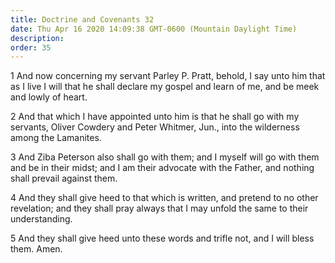 ```yaml
---
title: Doctrine and Covenants 32
date: Thu Apr 16 2020 14:09:38 GMT-0600 (Mountain Daylight Time)
description: 
order: 35
---
```


<p>
  1 And now concerning my servant Parley&#xA0;P. Pratt, behold, I say unto him
  that as I live I will that he shall declare my gospel and learn of me, and be
  meek and lowly of heart.
</p>
<p>
  2 And that which I have appointed unto him is that he shall go with my
  servants, Oliver Cowdery and Peter Whitmer, Jun., into the wilderness among
  the Lamanites.
</p>
<p>
  3 And Ziba Peterson also shall go with them; and I myself will go with them
  and be in their midst; and I am their advocate with the Father, and nothing
  shall prevail against them.
</p>
<p>
  4 And they shall give heed to that which is written, and pretend to no other
  revelation; and they shall pray always that I may unfold the same to their
  understanding.
</p>
<p>
  5 And they shall give heed unto these words and trifle not, and I will bless
  them. Amen.
</p>
